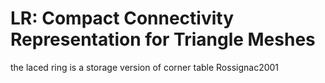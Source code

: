 # LR: Compact Connectivity Representation for Triangle Meshes

the laced ring is a storage version of corner table Rossignac2001